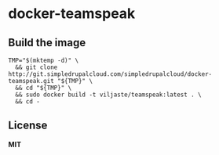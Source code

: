 # docker-teamspeak

## Build the image

    TMP="$(mktemp -d)" \
      && git clone http://git.simpledrupalcloud.com/simpledrupalcloud/docker-teamspeak.git "${TMP}" \
      && cd "${TMP}" \
      && sudo docker build -t viljaste/teamspeak:latest . \
      && cd -

## License

**MIT**
